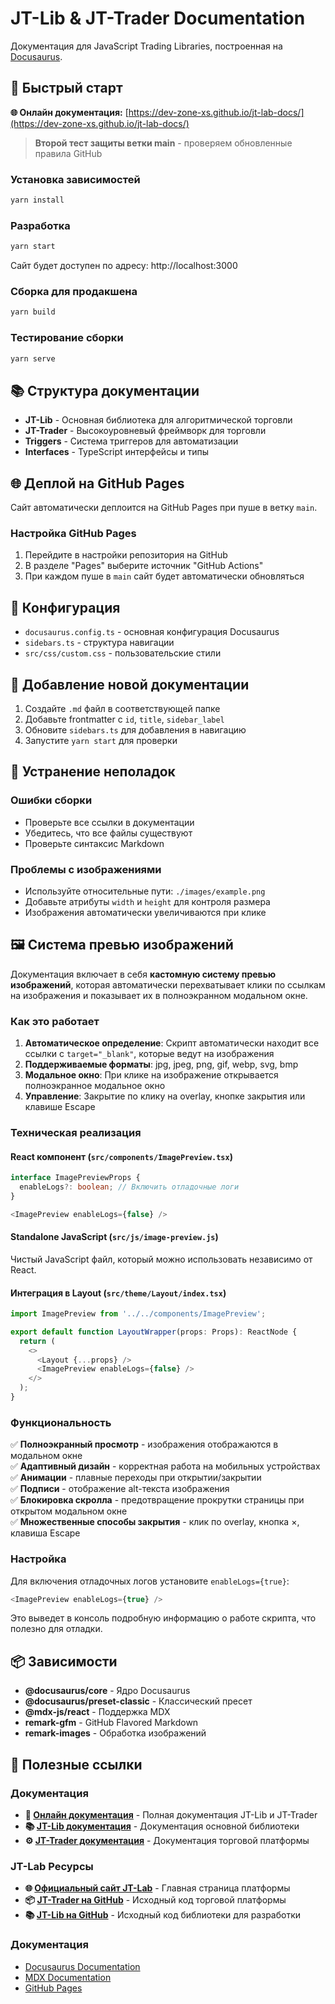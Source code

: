 # JT-Lib & JT-Trader Documentation

Документация для JavaScript Trading Libraries, построенная на [Docusaurus](https://docusaurus.io/).

## 🚀 Быстрый старт

**🌐 Онлайн документация:** [https://dev-zone-xs.github.io/jt-lab-docs/](https://dev-zone-xs.github.io/jt-lab-docs/)

> **Второй тест защиты ветки main** - проверяем обновленные правила GitHub

### Установка зависимостей
```bash
yarn install
```

### Разработка
```bash
yarn start
```
Сайт будет доступен по адресу: http://localhost:3000

### Сборка для продакшена
```bash
yarn build
```

### Тестирование сборки
```bash
yarn serve
```

## 📚 Структура документации

- **JT-Lib** - Основная библиотека для алгоритмической торговли
- **JT-Trader** - Высокоуровневый фреймворк для торговли
- **Triggers** - Система триггеров для автоматизации
- **Interfaces** - TypeScript интерфейсы и типы

## 🌐 Деплой на GitHub Pages

Сайт автоматически деплоится на GitHub Pages при пуше в ветку `main`.

### Настройка GitHub Pages

1. Перейдите в настройки репозитория на GitHub
2. В разделе "Pages" выберите источник "GitHub Actions"
3. При каждом пуше в `main` сайт будет автоматически обновляться

## 🔧 Конфигурация

- `docusaurus.config.ts` - основная конфигурация Docusaurus
- `sidebars.ts` - структура навигации
- `src/css/custom.css` - пользовательские стили

## 📝 Добавление новой документации

1. Создайте `.md` файл в соответствующей папке
2. Добавьте frontmatter с `id`, `title`, `sidebar_label`
3. Обновите `sidebars.ts` для добавления в навигацию
4. Запустите `yarn start` для проверки

## 🐛 Устранение неполадок

### Ошибки сборки
- Проверьте все ссылки в документации
- Убедитесь, что все файлы существуют
- Проверьте синтаксис Markdown

### Проблемы с изображениями
- Используйте относительные пути: `./images/example.png`
- Добавьте атрибуты `width` и `height` для контроля размера
- Изображения автоматически увеличиваются при клике

## 🖼️ Система превью изображений

Документация включает в себя **кастомную систему превью изображений**, которая автоматически перехватывает клики по ссылкам на изображения и показывает их в полноэкранном модальном окне.

### Как это работает

1. **Автоматическое определение**: Скрипт автоматически находит все ссылки с `target="_blank"`, которые ведут на изображения
2. **Поддерживаемые форматы**: jpg, jpeg, png, gif, webp, svg, bmp
3. **Модальное окно**: При клике на изображение открывается полноэкранное модальное окно
4. **Управление**: Закрытие по клику на overlay, кнопке закрытия или клавише Escape

### Техническая реализация

#### React компонент (`src/components/ImagePreview.tsx`)
```typescript
interface ImagePreviewProps {
  enableLogs?: boolean; // Включить отладочные логи
}

<ImagePreview enableLogs={false} />
```

#### Standalone JavaScript (`src/js/image-preview.js`)
Чистый JavaScript файл, который можно использовать независимо от React. 

#### Интеграция в Layout (`src/theme/Layout/index.tsx`)
```typescript
import ImagePreview from '../../components/ImagePreview';

export default function LayoutWrapper(props: Props): ReactNode {
  return (
    <>
      <Layout {...props} />
      <ImagePreview enableLogs={false} />
    </>
  );
}
```

### Функциональность

✅ **Полноэкранный просмотр** - изображения отображаются в модальном окне  
✅ **Адаптивный дизайн** - корректная работа на мобильных устройствах  
✅ **Анимации** - плавные переходы при открытии/закрытии  
✅ **Подписи** - отображение alt-текста изображения  
✅ **Блокировка скролла** - предотвращение прокрутки страницы при открытом модальном окне  
✅ **Множественные способы закрытия** - клик по overlay, кнопка ×, клавиша Escape  

### Настройка

Для включения отладочных логов установите `enableLogs={true}`:

```typescript
<ImagePreview enableLogs={true} />
```

Это выведет в консоль подробную информацию о работе скрипта, что полезно для отладки.

## 📦 Зависимости

- **@docusaurus/core** - Ядро Docusaurus
- **@docusaurus/preset-classic** - Классический пресет
- **@mdx-js/react** - Поддержка MDX
- **remark-gfm** - GitHub Flavored Markdown
- **remark-images** - Обработка изображений

## 🔗 Полезные ссылки

### Документация
- **📖 [Онлайн документация](https://dev-zone-xs.github.io/jt-lab-docs/)** - Полная документация JT-Lib и JT-Trader
- **📚 [JT-Lib документация](https://dev-zone-xs.github.io/jt-lab-docs/docs/jt-lib/)** - Документация основной библиотеки
- **⚙️ [JT-Trader документация](https://dev-zone-xs.github.io/jt-lab-docs/docs/jt-trader/)** - Документация торговой платформы

### JT-Lab Ресурсы
- **🌐 [Официальный сайт JT-Lab](https://jt-lab.com)** - Главная страница платформы
- **📦 [JT-Trader на GitHub](https://github.com/jt-lab-com/jt-trader)** - Исходный код торговой платформы
- **📚 [JT-Lib на GitHub](https://github.com/jt-lab-com/jt-lib)** - Исходный код библиотеки для разработки

### Документация
- [Docusaurus Documentation](https://docusaurus.io/docs)
- [MDX Documentation](https://mdxjs.com/)
- [GitHub Pages](https://pages.github.com/)
